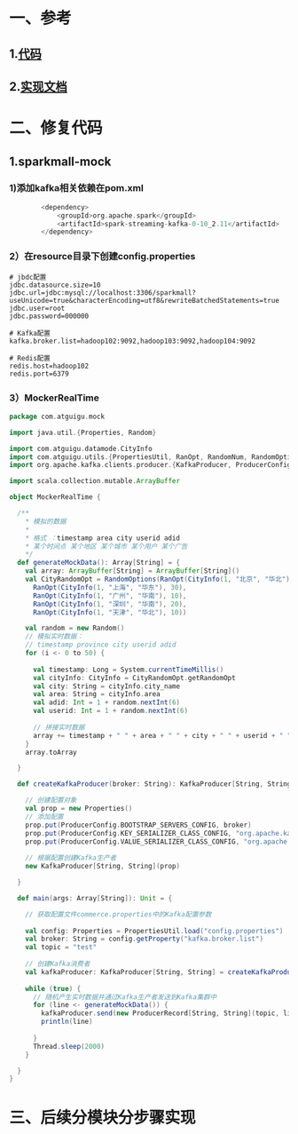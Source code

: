 # 一、参考

## 1.[代码](https://pan.baidu.com/disk/home?#/all?vmode=list&path=%2F%E5%A4%A7%E6%95%B0%E6%8D%AE%2FXY%2F18-%E5%A4%A7%E6%95%B0%E6%8D%AE%E7%9B%B8%E5%85%B3%2F%E5%A4%A7%E6%95%B0%E6%8D%AE%2F%E7%94%B5%E5%95%86%E5%88%86%E6%9E%90%E5%B9%B3%E5%8F%B0)



## 2.[实现文档](https://pan.baidu.com/disk/home?#/all?vmode=list&path=%2F%E5%A4%A7%E6%95%B0%E6%8D%AE%2FXY%2F18-%E5%A4%A7%E6%95%B0%E6%8D%AE%E7%9B%B8%E5%85%B3%2F%E5%A4%A7%E6%95%B0%E6%8D%AE%2F%E7%94%B5%E5%95%86%E5%88%86%E6%9E%90%E5%B9%B3%E5%8F%B0)



# 二、修复代码

## 1.sparkmall-mock

### 1)添加kafka相关依赖在pom.xml

```scala
        <dependency>
            <groupId>org.apache.spark</groupId>
            <artifactId>spark-streaming-kafka-0-10_2.11</artifactId>
        </dependency>
```

### 2）在resource目录下创建config.properties

```
# jbdc配置
jdbc.datasource.size=10
jdbc.url=jdbc:mysql://localhost:3306/sparkmall?useUnicode=true&characterEncoding=utf8&rewriteBatchedStatements=true
jdbc.user=root
jdbc.password=000000

# Kafka配置
kafka.broker.list=hadoop102:9092,hadoop103:9092,hadoop104:9092

# Redis配置
redis.host=hadoop102
redis.port=6379
```



### 3）MockerRealTime

```scala
package com.atguigu.mock

import java.util.{Properties, Random}

import com.atguigu.datamode.CityInfo
import com.atguigu.utils.{PropertiesUtil, RanOpt, RandomNum, RandomOptions}
import org.apache.kafka.clients.producer.{KafkaProducer, ProducerConfig, ProducerRecord}

import scala.collection.mutable.ArrayBuffer

object MockerRealTime {

  /**
    * 模拟的数据
    *
    * 格式 ：timestamp area city userid adid
    * 某个时间点 某个地区 某个城市 某个用户 某个广告
    */
  def generateMockData(): Array[String] = {
    val array: ArrayBuffer[String] = ArrayBuffer[String]()
    val CityRandomOpt = RandomOptions(RanOpt(CityInfo(1, "北京", "华北"), 30),
      RanOpt(CityInfo(1, "上海", "华东"), 30),
      RanOpt(CityInfo(1, "广州", "华南"), 10),
      RanOpt(CityInfo(1, "深圳", "华南"), 20),
      RanOpt(CityInfo(1, "天津", "华北"), 10))

    val random = new Random()
    // 模拟实时数据：
    // timestamp province city userid adid
    for (i <- 0 to 50) {
    
      val timestamp: Long = System.currentTimeMillis()
      val cityInfo: CityInfo = CityRandomOpt.getRandomOpt
      val city: String = cityInfo.city_name
      val area: String = cityInfo.area
      val adid: Int = 1 + random.nextInt(6)
      val userid: Int = 1 + random.nextInt(6)
    
      // 拼接实时数据
      array += timestamp + " " + area + " " + city + " " + userid + " " + adid
    }
    array.toArray

  }

  def createKafkaProducer(broker: String): KafkaProducer[String, String] = {

    // 创建配置对象
    val prop = new Properties()
    // 添加配置
    prop.put(ProducerConfig.BOOTSTRAP_SERVERS_CONFIG, broker)
    prop.put(ProducerConfig.KEY_SERIALIZER_CLASS_CONFIG, "org.apache.kafka.common.serialization.StringSerializer")
    prop.put(ProducerConfig.VALUE_SERIALIZER_CLASS_CONFIG, "org.apache.kafka.common.serialization.StringSerializer")
    
    // 根据配置创建Kafka生产者
    new KafkaProducer[String, String](prop)

  }

  def main(args: Array[String]): Unit = {

    // 获取配置文件commerce.properties中的Kafka配置参数
    
    val config: Properties = PropertiesUtil.load("config.properties")
    val broker: String = config.getProperty("kafka.broker.list")
    val topic = "test"
    
    // 创建Kafka消费者
    val kafkaProducer: KafkaProducer[String, String] = createKafkaProducer(broker)
    
    while (true) {
      // 随机产生实时数据并通过Kafka生产者发送到Kafka集群中
      for (line <- generateMockData()) {
        kafkaProducer.send(new ProducerRecord[String, String](topic, line))
        println(line)
    
      }
      Thread.sleep(2000)
    }

  }
}
```





# 三、后续分模块分步骤实现